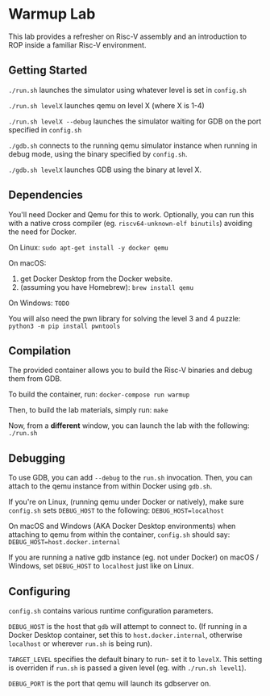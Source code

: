 # Warmup Lab

This lab provides a refresher on Risc-V assembly and an introduction to ROP inside a familiar Risc-V environment.

## Getting Started

`./run.sh` launches the simulator using whatever level is set in `config.sh`

`./run.sh levelX` launches qemu on level X (where X is 1-4)

`./run.sh levelX --debug` launches the simulator waiting for GDB on the port specified in `config.sh`

`./gdb.sh` connects to the running qemu simulator instance when running in debug mode, using the binary specified by `config.sh`.

`./gdb.sh levelX` launches GDB using the binary at level X.

## Dependencies

You'll need Docker and Qemu for this to work.
Optionally, you can run this with a native cross compiler (eg. `riscv64-unknown-elf binutils`) avoiding the need for Docker.

On Linux: ```sudo apt-get install -y docker qemu```

On macOS:
1) get Docker Desktop from the Docker website.
2) (assuming you have Homebrew): ```brew install qemu```

On Windows: ```TODO```

You will also need the pwn library for solving the level 3 and 4 puzzle:
```python3 -m pip install pwntools```

## Compilation

The provided container allows you to build the Risc-V binaries and debug them from GDB.

To build the container, run: ```docker-compose run warmup```

Then, to build the lab materials, simply run: ```make```

Now, from a **different** window, you can launch the lab with the following:
```./run.sh```

## Debugging

To use GDB, you can add `--debug` to the `run.sh` invocation.
Then, you can attach to the qemu instance from within Docker using `gdb.sh`.

If you're on Linux, (running qemu under Docker or natively), make sure `config.sh` sets `DEBUG_HOST` to the following:
```DEBUG_HOST=localhost```

On macOS and Windows (AKA Docker Desktop environments) when attaching to qemu from within the container, `config.sh` should say:
```DEBUG_HOST=host.docker.internal```

If you are running a native gdb instance (eg. not under Docker) on macOS / Windows, set `DEBUG_HOST` to `localhost` just like on Linux.

## Configuring

`config.sh` contains various runtime configuration parameters.

`DEBUG_HOST` is the host that `gdb` will attempt to connect to.
(If running in a Docker Desktop container, set this to `host.docker.internal`, otherwise `localhost` or wherever `run.sh` is being run).

`TARGET_LEVEL` specifies the default binary to run- set it to `levelX`.
This setting is overriden if `run.sh` is passed a given level (eg. with `./run.sh level1`).

`DEBUG_PORT` is the port that qemu will launch its gdbserver on.

